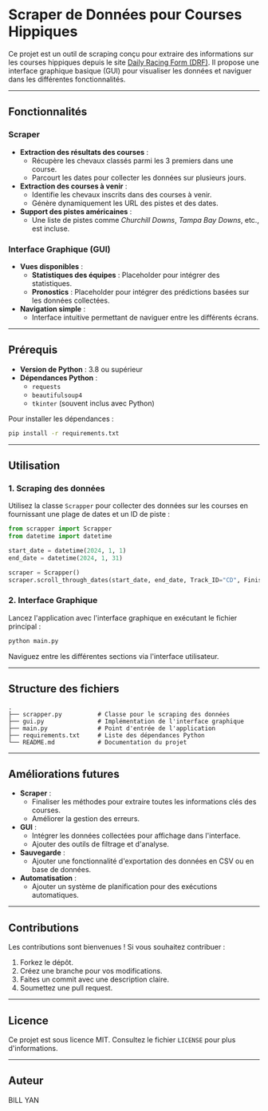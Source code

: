 # Scraper de Données pour Courses Hippiques

Ce projet est un outil de scraping conçu pour extraire des informations sur les courses hippiques depuis le site [Daily Racing Form (DRF)](https://www.drf.com/). Il propose une interface graphique basique (GUI) pour visualiser les données et naviguer dans les différentes fonctionnalités.

---

## **Fonctionnalités**

### **Scraper**
- **Extraction des résultats des courses** :
  - Récupère les chevaux classés parmi les 3 premiers dans une course.
  - Parcourt les dates pour collecter les données sur plusieurs jours.
- **Extraction des courses à venir** :
  - Identifie les chevaux inscrits dans des courses à venir.
  - Génère dynamiquement les URL des pistes et des dates.
- **Support des pistes américaines** :
  - Une liste de pistes comme *Churchill Downs*, *Tampa Bay Downs*, etc., est incluse.
  
### **Interface Graphique (GUI)**
- **Vues disponibles** :
  - **Statistiques des équipes** : Placeholder pour intégrer des statistiques.
  - **Pronostics** : Placeholder pour intégrer des prédictions basées sur les données collectées.
- **Navigation simple** :
  - Interface intuitive permettant de naviguer entre les différents écrans.

---

## **Prérequis**

- **Version de Python** : 3.8 ou supérieur
- **Dépendances Python** :
  - `requests`
  - `beautifulsoup4`
  - `tkinter` (souvent inclus avec Python)

Pour installer les dépendances :
```bash
pip install -r requirements.txt
```

---

## **Utilisation**

### **1. Scraping des données**
Utilisez la classe `Scrapper` pour collecter des données sur les courses en fournissant une plage de dates et un ID de piste :
```python
from scrapper import Scrapper
from datetime import datetime

start_date = datetime(2024, 1, 1)
end_date = datetime(2024, 1, 31)

scraper = Scrapper()
scraper.scroll_through_dates(start_date, end_date, Track_ID="CD", Finished=True)
```

### **2. Interface Graphique**
Lancez l'application avec l'interface graphique en exécutant le fichier principal :
```bash
python main.py
```
Naviguez entre les différentes sections via l'interface utilisateur.

---

## **Structure des fichiers**

```
.
├── scrapper.py          # Classe pour le scraping des données
├── gui.py               # Implémentation de l'interface graphique
├── main.py              # Point d'entrée de l'application
├── requirements.txt     # Liste des dépendances Python
└── README.md            # Documentation du projet
```

---

## **Améliorations futures**
- **Scraper** :
  - Finaliser les méthodes pour extraire toutes les informations clés des courses.
  - Améliorer la gestion des erreurs.
- **GUI** :
  - Intégrer les données collectées pour affichage dans l'interface.
  - Ajouter des outils de filtrage et d'analyse.
- **Sauvegarde** :
  - Ajouter une fonctionnalité d'exportation des données en CSV ou en base de données.
- **Automatisation** :
  - Ajouter un système de planification pour des exécutions automatiques.

---

## **Contributions**

Les contributions sont bienvenues ! Si vous souhaitez contribuer :
1. Forkez le dépôt.
2. Créez une branche pour vos modifications.
3. Faites un commit avec une description claire.
4. Soumettez une pull request.

---

## **Licence**

Ce projet est sous licence MIT. Consultez le fichier `LICENSE` pour plus d'informations.

---

## **Auteur**
BILL YAN
